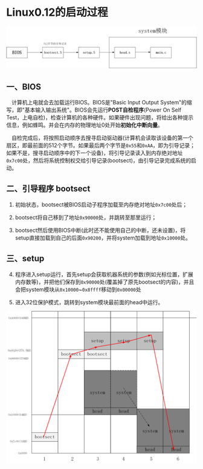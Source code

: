 # Linux0.12的启动过程

![Linux0.12的启动过程.png](.pic/Linux0.12的启动过程.png)

## 一、BIOS
&emsp;计算机上电就会去加载运行BIOS。BIOS是"Basic Input Output System"的缩写，即"基本输入输出系统"。BIOS会先运行**POST自检程序**(Power On Self Test，上电自检)，检查计算机的各种硬件。如果硬件出现问题，将给出各种提示信息，例如蜂鸣。并会在内存的物理地址0处开始**初始化中断向量**。

&emsp;自检完成后，将按照启动顺序去搜寻启动驱动器(计算机会读取该设备的第一个扇区，即最前面的512个字节。如果最后两个字节是`0x55`和`0xAA`，即为引导记录；如果不是，搜寻启动顺序中的下一个设备)，将引导记录读入到内存绝对地址`0x7c00`处，然后将系统控制权交给引导记录(bootsect)，由引导记录完成系统的启动。

## 二、引导程序 bootsect

1. 初始状态，bootsect被BIOS启动子程序加载至内存绝对地址`0x7c00`处后；

2. bootsect将自己移到了地址`0x90000`处，并跳转至那里运行；

3. bootsect然后使用BIOS中断(此时还不能使用自己的中断，还未设置)，将setup直接加载到自己的后面`0x90200`，并将system加载到地址`0x10000`处。

## 三、setup

4. 程序进入setup运行，首先setup会获取机器系统的参数(例如光标位置，扩展内存数等)，并把他们保存到`0x90000`处(覆盖掉了原先bootsect的内容)，并且会把system模块从`0x10000`~`0x8ffff`移动到`0x00000`处

5. 进入32位保护模式，跳转到system模块最前面的head中运行。

![bootsect_and_setup.png](.pic/bootsect_and_setup.png)